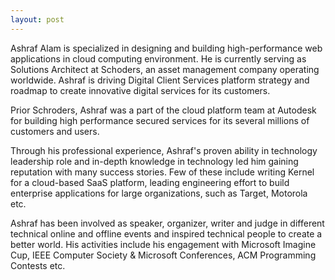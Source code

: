 ```yaml
---
layout: post
---
```


Ashraf Alam is specialized in designing and building high-performance web applications in cloud computing environment. He is currently serving as Solutions Architect at Schoders, an asset management company operating worldwide. Ashraf is driving Digital Client Services platform strategy and roadmap to create innovative digital services for its customers.

Prior Schroders, Ashraf was a part of the cloud platform team at Autodesk for building high performance secured services for its several millions of customers and users.

Through his professional experience, Ashraf's proven ability in technology leadership role and in-depth knowledge in technology led him gaining reputation with many success stories. Few of these include writing Kernel for a cloud-based SaaS platform, leading engineering effort to build enterprise applications for large organizations, such as Target, Motorola etc.

Ashraf has been involved as speaker, organizer, writer and judge in different technical online and offline events and inspired technical people to create a better world. His activities include his engagement with Microsoft Imagine Cup, IEEE Computer Society & Microsoft Conferences, ACM Programming Contests etc. 


